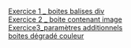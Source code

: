 [Exercice 1 _ boites balises div](exercice.html) <br>
[Exercice 2 _ boite contenant image](exercice2_boite_image.html) <br>
[Exercice3_paramètres additionnels](exercice3.html)<br>
[boites dégradé couleur](dégradés.html)

